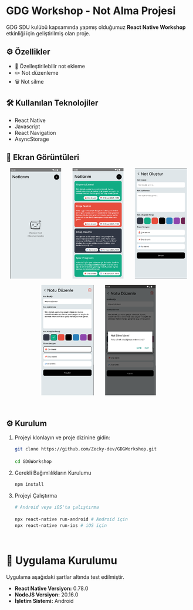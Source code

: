 # GDG Workshop - Not Alma Projesi

GDG SDU kulübü kapsamında yapmış olduğumuz **React Native Workshop** etkinliği için geliştirilmiş olan proje.

## ⚙️ Özellikler

- 📝 Özelleştirilebilir not ekleme
- ✏️ Not düzenleme
- 🗑️ Not silme


## 🛠️ Kullanılan Teknolojiler

- React Native
- Javascript
- React Navigation
- AsyncStorage


## 📸 Ekran Görüntüleri


<!-- Satır 1 -->
<p align="center">
  <img src="screenshots/notlarBos.png" height="300px" />
  &nbsp;&nbsp;&nbsp;&nbsp;&nbsp;&nbsp;
  <img src="screenshots/notlar.png" height="300px" />
  &nbsp;&nbsp;&nbsp;&nbsp;&nbsp;&nbsp;
  <img src="screenshots/notOlustur.png" height="300px" />
</p>

<!-- Satır 2 -->
<p align="center">
  <img src="screenshots/notDuzenleme.png" height="300px" />
  &nbsp;&nbsp;&nbsp;&nbsp;&nbsp;&nbsp;
  <img src="screenshots/notSilme.png" height="300px" />
</p>

<br/>

## ⚙️ Kurulum

1. Projeyi klonlayın ve proje dizinine gidin:

   ```bash
   git clone https://github.com/Zecky-dev/GDGWorkshop.git
   
   cd GDGWorkshop
   ````

2. Gerekli Bağımlılıkların Kurulumu

   ```bash
   npm install
   ```

3. Projeyi Çalıştırma
   
   ```bash
   # Android veya iOS'ta çalıştırma

   npx react-native run-android # Android için
   npx react-native run-ios # iOS için
   ```

<br/>

# 📱 Uygulama Kurulumu

Uygulama aşağıdaki şartlar altında test edilmiştir.

- **React Native Versiyon:** 0.78.0
- **NodeJS Versiyon:** 20.16.0
- **İşletim Sistemi:** Android




